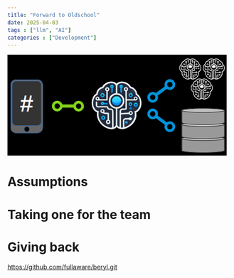 ```yaml
---
title: "Forward to Oldschool"
date: 2025-04-03
tags : ["llm", "AI"]
categories : ["Development"]
---
```

![](/assets/img/fullaware-ai-workflow.png)
<!--more-->

# 



# Assumptions

# Taking one for the team



# Giving back

https://github.com/fullaware/beryl.git
